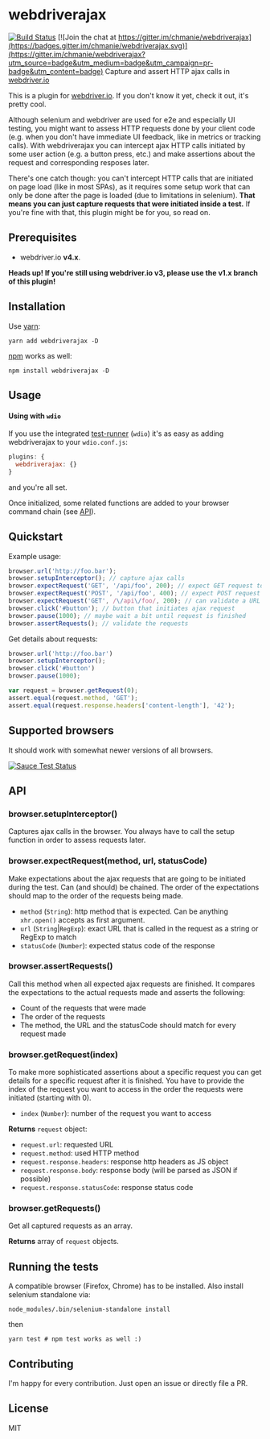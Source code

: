 # webdriverajax

[![Build Status](https://travis-ci.org/chmanie/webdriverajax.svg?branch=master)](https://travis-ci.org/chmanie/webdriverajax) [![Join the chat at https://gitter.im/chmanie/webdriverajax](https://badges.gitter.im/chmanie/webdriverajax.svg)](https://gitter.im/chmanie/webdriverajax?utm_source=badge&utm_medium=badge&utm_campaign=pr-badge&utm_content=badge)
Capture and assert HTTP ajax calls in [webdriver.io](http://webdriver.io/)

This is a plugin for [webdriver.io](http://webdriver.io/). If you don't know it yet, check it out, it's pretty cool.

Although selenium and webdriver are used for e2e and especially UI testing, you might want to assess HTTP requests done by your client code (e.g. when you don't have immediate UI feedback, like in metrics or tracking calls). With webdriverajax you can intercept ajax HTTP calls initiated by some user action (e.g. a button press, etc.) and make assertions about the request and corresponding resposes later.

There's one catch though: you can't intercept HTTP calls that are initiated on page load (like in most SPAs), as it requires some setup work that can only be done after the page is loaded (due to limitations in selenium). **That means you can just capture requests that were initiated inside a test.** If you're fine with that, this plugin might be for you, so read on.

## Prerequisites

* webdriver.io **v4.x**.

**Heads up! If you're still using webdriver.io v3, please use the v1.x branch of this plugin!**

## Installation

Use [yarn](https://yarnpkg.com):

```
yarn add webdriverajax -D
```

[npm](https://npmjs.org) works as well:

```
npm install webdriverajax -D
```

## Usage

#### Using with `wdio`

If you use the integrated [test-runner](http://webdriver.io/guide/testrunner/gettingstarted.html) (`wdio`) it's as easy as adding webdriverajax to your `wdio.conf.js`:

```javascript
plugins: {
  webdriverajax: {}
}
```

and you're all set.

Once initialized, some related functions are added to your browser command chain (see [API](#api)).

## Quickstart

Example usage:

```javascript
browser.url('http://foo.bar');
browser.setupInterceptor(); // capture ajax calls
browser.expectRequest('GET', '/api/foo', 200); // expect GET request to /api/foo with 200 statusCode
browser.expectRequest('POST', '/api/foo', 400); // expect POST request to /api/foo with 400 statusCode
browser.expectRequest('GET', /\/api\/foo/, 200); // can validate a URL with regex, too
browser.click('#button'); // button that initiates ajax request
browser.pause(1000); // maybe wait a bit until request is finished
browser.assertRequests(); // validate the requests
```

Get details about requests:

```javascript
browser.url('http://foo.bar')
browser.setupInterceptor();
browser.click('#button')
browser.pause(1000);

var request = browser.getRequest(0);
assert.equal(request.method, 'GET');
assert.equal(request.response.headers['content-length'], '42');
```

## Supported browsers

It should work with somewhat newer versions of all browsers.


[![Sauce Test Status](https://saucelabs.com/browser-matrix/webdriverajax.svg)](https://saucelabs.com/u/webdriverajax)

## API

### browser.setupInterceptor()

Captures ajax calls in the browser. You always have to call the setup function in order to assess requests later.

### browser.expectRequest(method, url, statusCode)

Make expectations about the ajax requests that are going to be initiated during the test. Can (and should) be chained. The order of the expectations should map to the order of the requests being made.

* `method` (`String`): http method that is expected. Can be anything `xhr.open()` accepts as first argument.
* `url` (`String`|`RegExp`): exact URL that is called in the request as a string or RegExp to match
* `statusCode` (`Number`): expected status code of the response

### browser.assertRequests()

Call this method when all expected ajax requests are finished. It compares the expectations to the actual requests made and asserts the following:

- Count of the requests that were made
- The order of the requests
- The method, the URL and the statusCode should match for every request made

### browser.getRequest(index)

To make more sophisticated assertions about a specific request you can get details for a specific request after it is finished. You have to provide the index of the request you want to access in the order the requests were initiated (starting with 0).

* `index` (`Number`): number of the request you want to access

**Returns** `request` object:

* `request.url`: requested URL
* `request.method`: used HTTP method
* `request.response.headers`: response http headers as JS object
* `request.response.body`: response body (will be parsed as JSON if possible)
* `request.response.statusCode`: response status code

### browser.getRequests()

Get all captured requests as an array.

**Returns** array of `request` objects.

## Running the tests

A compatible browser (Firefox, Chrome) has to be installed. Also install selenium standalone via:

```shell
node_modules/.bin/selenium-standalone install
```

then

```shell
yarn test # npm test works as well :)
```

## Contributing

I'm happy for every contribution. Just open an issue or directly file a PR.

## License

MIT
